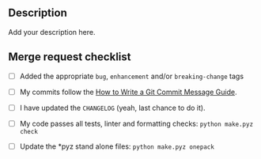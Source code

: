 ## Description

Add your description here.

## Merge request checklist

- [ ] Added the appropriate `bug`, `enhancement` and/or `breaking-change` tags
- [ ] My commits follow the [How to Write a Git Commit Message Guide](https://chris.beams.io/posts/git-commit/).
- [ ] I have updated the `CHANGELOG` (yeah, last chance to do it).
- [ ] My code passes all tests, linter and formatting checks:
      ```python make.pyz check```
- [ ] Update the *pyz stand alone files:
      ```python make.pyz onepack```

